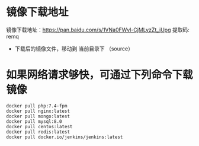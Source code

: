 # 镜像下载地址 

镜像下载地址：https://pan.baidu.com/s/1VNa0FWvl-CjMLyzZt_jUpg 提取码: remq 

* 下载后的镜像文件，移动到 当前目录下 （source）

# 如果网络请求够快，可通过下列命令下载镜像
```
docker pull php:7.4-fpm
docker pull nginx:latest
docker pull mongo:latest
docker pull mysql:8.0
docker pull centos:latest
docker pull redis:latest
docker pull docker.io/jenkins/jenkins:latest
```

